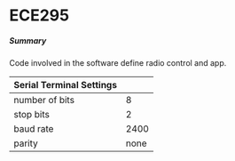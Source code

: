 # ECE295
##### Summary

Code involved in the software define radio control and app.

| Serial Terminal Settings |      |
| ------------------------ | ---- |
| number of bits           | 8    |
| stop bits                | 2    |
| baud rate                | 2400 |
| parity                   | none |

